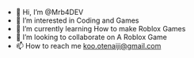 - 👋 Hi, I’m @Mrb4DEV
- 👀 I’m interested in Coding and Games
- 🌱 I’m currently learning How to make Roblox Games
- 💞️ I’m looking to collaborate on A Roblox Game
- 📫 How to reach me koo.otenaiji@gmail.com

<!---
Mrb4DEV/Mrb4DEV is a ✨ special ✨ repository because its `README.md` (this file) appears on your GitHub profile.
You can click the Preview link to take a look at your changes.
--->
